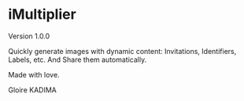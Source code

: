 # iMultiplier

Version 1.0.0

Quickly generate images with dynamic content: Invitations, Identifiers, Labels, etc. And Share them automatically.

Made with love.

Gloire KADIMA

